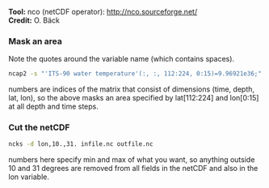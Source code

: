 **Tool:** nco (netCDF operator): http://nco.sourceforge.net/           
**Credit:** O. Bäck
 

### Mask an area 

Note the quotes around the variable name (which contains spaces).
```bash
ncap2 -s "'ITS-90 water temperature'(:, :, 112:224, 0:15)=9.96921e36;" infile.nc outfile.nc
```
numbers are indices of the matrix that consist of dimensions (time, depth, lat, lon), so the above masks an area specified by lat[112:224] and lon[0:15] at all depth and time steps.

### Cut the netCDF

```bash
ncks -d lon,10.,31. infile.nc outfile.nc
```
numbers here specify min and max of what you want, so anything outside 10 and 31 degrees are removed from all fields in the netCDF and also in the lon variable.
